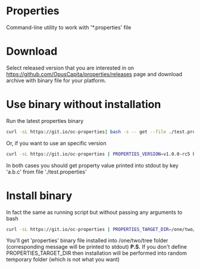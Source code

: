# Properties
Command-line utility to work with '\*.properties' file

# Download

Select released version that you are interested in on https://github.com/OpusCapita/properties/releases page and download archive with binary file for your platform.

# Use binary without installation

Run the latest properties binary
```sh
curl -sL https://git.io/oc-properties| bash -s -- get --file ./test.properties --key a.b.c
```

Or, if you want to use an specific version

```sh
curl -sL https://git.io/oc-properties | PROPERTIES_VERSION=v1.0.0-rc5 bash -s -- get --file ./test.properties --key a.b.c
```

In both cases you should get property value printed into stdout by key 'a.b.c' from file './test.properties'

# Install binary

In fact the same as running script but without passing any arguments to bash

```sh
curl -sL https://git.io/oc-properties | PROPERTIES_TARGET_DIR=/one/two/tree bash
```

You'll get 'properties' binary file installed into /one/two/tree folder (corresponding message will be printed to stdout)
**P.S.** If you don't define PROPERTIES_TARGET_DIR then installation will be performed into random temporary folder (which is not what you want)
